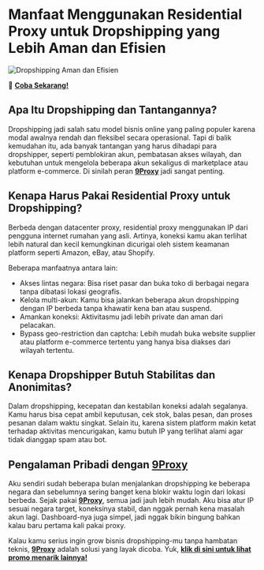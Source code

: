 # Manfaat Menggunakan Residential Proxy untuk Dropshipping yang Lebih Aman dan Efisien

![Dropshipping Aman dan Efisien](https://vtcpay.vn/blog/wp-content/uploads/2025/02/dropship-la-gi.png)

🌱 **[Coba Sekarang!](https://9proxyofficial.short.gy/github-pricing-nathan275)**

## Apa Itu Dropshipping dan Tantangannya?

Dropshipping jadi salah satu model bisnis online yang paling populer karena modal awalnya rendah dan fleksibel secara operasional. Tapi di balik kemudahan itu, ada banyak tantangan yang harus dihadapi para dropshipper, seperti pemblokiran akun, pembatasan akses wilayah, dan kebutuhan untuk mengelola beberapa akun sekaligus di marketplace atau platform e-commerce. Di sinilah peran **[9Proxy](https://9proxyofficial.short.gy/github-homepage-nathan275)** jadi sangat penting.

## Kenapa Harus Pakai Residential Proxy untuk Dropshipping?

Berbeda dengan datacenter proxy, residential proxy menggunakan IP dari pengguna internet rumahan yang asli. Artinya, koneksi kamu akan terlihat lebih natural dan kecil kemungkinan dicurigai oleh sistem keamanan platform seperti Amazon, eBay, atau Shopify.

Beberapa manfaatnya antara lain:

- Akses lintas negara: Bisa riset pasar dan buka toko di berbagai negara tanpa dibatasi lokasi geografis.  
- Kelola multi-akun: Kamu bisa jalankan beberapa akun dropshipping dengan IP berbeda tanpa khawatir kena ban atau suspend.  
- Amankan koneksi: Aktivitasmu jadi lebih private dan aman dari pelacakan.  
- Bypass geo-restriction dan captcha: Lebih mudah buka website supplier atau platform e-commerce tertentu yang hanya bisa diakses dari wilayah tertentu.  

## Kenapa Dropshipper Butuh Stabilitas dan Anonimitas?

Dalam dropshipping, kecepatan dan kestabilan koneksi adalah segalanya. Kamu harus bisa cepat ambil keputusan, cek stok, balas pesan, dan proses pesanan dalam waktu singkat. Selain itu, karena sistem platform makin ketat terhadap aktivitas mencurigakan, kamu butuh IP yang terlihat alami agar tidak dianggap spam atau bot.

## Pengalaman Pribadi dengan **[9Proxy](https://9proxyofficial.short.gy/github-homepage-nathan275)**

Aku sendiri sudah beberapa bulan menjalankan dropshipping ke beberapa negara dan sebelumnya sering banget kena blokir waktu login dari lokasi berbeda. Sejak pakai **[9Proxy](https://9proxyofficial.short.gy/github-homepage-nathan275)**, semua jadi jauh lebih mudah. Aku bisa atur IP sesuai negara target, koneksinya stabil, dan nggak pernah kena masalah akun lagi. Dashboard-nya juga simpel, jadi nggak bikin bingung bahkan kalau baru pertama kali pakai proxy.

Kalau kamu serius ingin grow bisnis dropshipping-mu tanpa hambatan teknis, **[9Proxy](https://9proxyofficial.short.gy/github-homepage-nathan275)** adalah solusi yang layak dicoba. Yuk, **[klik di sini untuk lihat promo menarik lainnya!](https://9proxyofficial.short.gy/github-pricing-nathan275)**
